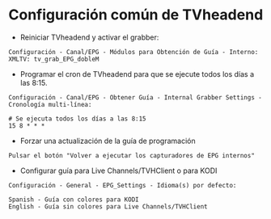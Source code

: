 # <b>Configuración común de TVheadend </B>
- Reiniciar TVheadend y activar el grabber:
```
Configuración - Canal/EPG - Módulos para Obtención de Guía - Interno: XMLTV: tv_grab_EPG_dobleM
```
- Programar el cron de TVheadend para que se ejecute todos los días a las 8:15.
```
Configuración - Canal/EPG - Obtener Guía - Internal Grabber Settings - Cronología multi-línea:
```
```
# Se ejecuta todos los días a las 8:15
15 8 * * *
```
- Forzar una actualización de la guía de programación</i>
```
Pulsar el botón "Volver a ejecutar los capturadores de EPG internos"
```
- Configurar guía para Live Channels/TVHClient o para KODI</i>
```
Configuración - General - EPG_Settings - Idioma(s) por defecto:
```
```
Spanish - Guía con colores para KODI
English - Guía sin colores para Live Channels/TVHClient